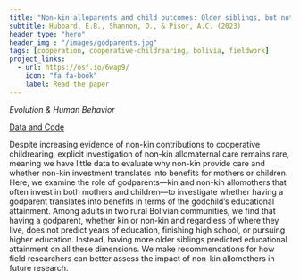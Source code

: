 ```yaml
---
title: "Non-kin alloparents and child outcomes: Older siblings, but not godparents, predict educational attainment in a rural context"
subtitle: Hubbard, E.B., Shannon, O., & Pisor, A.C. (2023)
header_type: "hero"
header_img : "/images/godparents.jpg"
tags: [cooperation, cooperative-childrearing, bolivia, fieldwork]
project_links:
  - url: https://osf.io/6wap9/
    icon: "fa fa-book"
    label: Read the paper
---
```

*Evolution & Human Behavior*

<i class="fa-solid fa-database"></i><a href="https://osf.io/bhx5g/" class="btn">Data and Code</a>

Despite increasing evidence of non-kin contributions to cooperative childrearing, explicit investigation of non-kin allomaternal care remains rare, meaning we have little data to evaluate why non-kin provide care and whether non-kin investment translates into benefits for mothers or children. Here, we examine the role of godparents—kin and non-kin allomothers that often invest in both mothers and children—to investigate whether having a godparent translates into benefits in terms of the godchild’s educational attainment. Among adults in two rural Bolivian communities, we find that having a godparent, whether kin or non-kin and regardless of where they live, does not predict years of education, finishing high school, or pursuing higher education. Instead, having more older siblings predicted educational attainment on all these dimensions. We make recommendations for how field researchers can better assess the impact of non-kin allomothers in future research.
